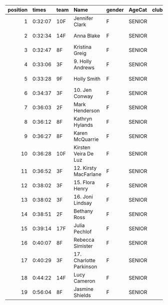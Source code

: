 |   position | times   | team   | Name                    | gender   | AgeCat   |   clubnumber | Club name             | Website                                    |   finishPosition |
|-----------:|:--------|:-------|:------------------------|:---------|:---------|-------------:|:----------------------|:-------------------------------------------|-----------------:|
|          1 | 0:32:07 | 10F    | Jennifer Clark          | F        | SENIOR   |           10 | Shettleston Harriers  | http://shettlestonharriers.org.uk/         |               47 |
|          2 | 0:32:34 | 14F    | Anna Blake              | F        | SENIOR   |           14 | Ayr Seaforth AC       | https://www.ayrseaforth.co.uk/             |               53 |
|          3 | 0:32:47 | 8F     | Kristina Greig          | F        | SENIOR   |            8 | Bellahouston Harriers | http://www.bellahoustonharriers.co.uk/     |               58 |
|          4 | 0:33:06 | 3F     | 9. Holly Andrews        | F        | SENIOR   |            3 | Bellahouston RR       | https://www.bellahoustonroadrunners.co.uk/ |               62 |
|          5 | 0:33:28 | 9F     | Holly Smith             | F        | SENIOR   |            9 | Garscube Harriers     | https://www.garscubeharriers.org.uk/       |               65 |
|          6 | 0:34:37 | 3F     | 10. Jen Conway          | F        | SENIOR   |            3 | Bellahouston RR       | https://www.bellahoustonroadrunners.co.uk/ |               75 |
|          7 | 0:36:03 | 2F     | Mark Henderson          | F        | SENIOR   |            2 | Kilmarnock H&AC       | http://www.kilmarnockharriers.com/         |               93 |
|          8 | 0:36:12 | 8F     | Kathryn Hylands         | F        | SENIOR   |            8 | Bellahouston Harriers | http://www.bellahoustonharriers.co.uk/     |               95 |
|          9 | 0:36:27 | 8F     | Karen McQuarrie         | F        | SENIOR   |            8 | Bellahouston Harriers | http://www.bellahoustonharriers.co.uk/     |               97 |
|         10 | 0:36:28 | 10F    | Kirsten Veira De Luz    | F        | SENIOR   |           10 | Shettleston Harriers  | http://shettlestonharriers.org.uk/         |               98 |
|         11 | 0:36:52 | 3F     | 12. Kirsty MacFarlane   | F        | SENIOR   |            3 | Bellahouston RR       | https://www.bellahoustonroadrunners.co.uk/ |              103 |
|         12 | 0:38:02 | 3F     | 15. Flora Henry         | F        | SENIOR   |            3 | Bellahouston RR       | https://www.bellahoustonroadrunners.co.uk/ |              117 |
|         13 | 0:38:02 | 3F     | 16. Joni Lindsay        | F        | SENIOR   |            3 | Bellahouston RR       | https://www.bellahoustonroadrunners.co.uk/ |              118 |
|         14 | 0:38:51 | 2F     | Bethany Ross            | F        | SENIOR   |            2 | Kilmarnock H&AC       | http://www.kilmarnockharriers.com/         |              128 |
|         15 | 0:39:14 | 17F    | Julia Pechlof           | F        | SENIOR   |           17 | Calderglen Harriers   | http://www.calderglenharriers.org.uk/      |              130 |
|         16 | 0:40:07 | 8F     | Rebecca Simister        | F        | SENIOR   |            8 | Bellahouston Harriers | http://www.bellahoustonharriers.co.uk/     |              136 |
|         17 | 0:40:29 | 3F     | 17. Charlotte Parkinson | F        | SENIOR   |            3 | Bellahouston RR       | https://www.bellahoustonroadrunners.co.uk/ |              139 |
|         18 | 0:44:22 | 14F    | Lucy Cameron            | F        | SENIOR   |           14 | Ayr Seaforth AC       | https://www.ayrseaforth.co.uk/             |              152 |
|         19 | 0:56:04 | 8F     | Jasmine Shields         | F        | SENIOR   |            8 | Bellahouston Harriers | http://www.bellahoustonharriers.co.uk/     |              162 |